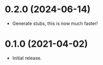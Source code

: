 0.2.0 (2024-06-14)
=====

- Generate stubs, this is now much faster!

0.1.0 (2021-04-02)
=====
* Initial release.
